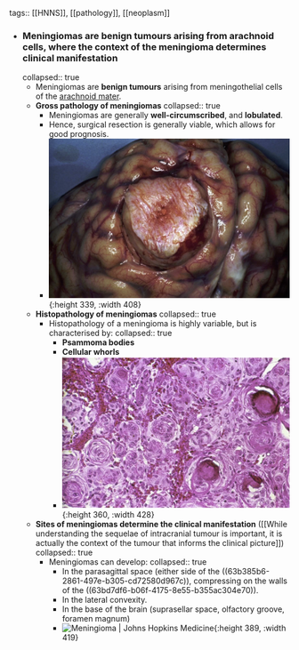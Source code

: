 tags:: [[HNNS]], [[pathology]], [[neoplasm]]

- ### Meningiomas are benign tumours arising from arachnoid cells, where the context of the meningioma determines clinical manifestation
  collapsed:: true
	- Meningiomas are **benign tumours** arising from meningothelial cells of the [arachnoid mater](((63bd7e1a-10fc-428a-8c15-4cd411af48e9))).
	- **Gross pathology of meningiomas**
	  collapsed:: true
		- Meningiomas are generally **well-circumscribed**, and **lobulated**.
		- Hence, surgical resection is generally viable, which allows for good prognosis.
		- ![image.png](../assets/image_1674614003244_0.png){:height 339, :width 408}
	- **Histopathology of meningiomas**
	  collapsed:: true
		- Histopathology of a meningioma is highly variable, but is characterised by:
		  collapsed:: true
			- **Psammoma bodies**
			- **Cellular whorls**
			- ![image.png](../assets/image_1674614116653_0.png){:height 360, :width 428}
	- **Sites of meningiomas determine the clinical manifestation** ([[While understanding the sequelae of intracranial tumour is important, it is actually the context of the tumour that informs the clinical picture]])
	  collapsed:: true
		- Meningiomas can develop:
		  collapsed:: true
			- In the parasagittal space (either side of the ((63b385b6-2861-497e-b305-cd72580d967c)), compressing on the walls of the ((63bd7df6-b06f-4175-8e55-b355ac304e70)).
			- In the lateral convexity.
			- In the base of the brain (suprasellar space, olfactory groove, foramen magnum)
			- ![Meningioma | Johns Hopkins Medicine](https://www.hopkinsmedicine.org/health/conditions-and-diseases/-/media/ksw-images/meningiomaiansuk.ashx){:height 389, :width 419}
